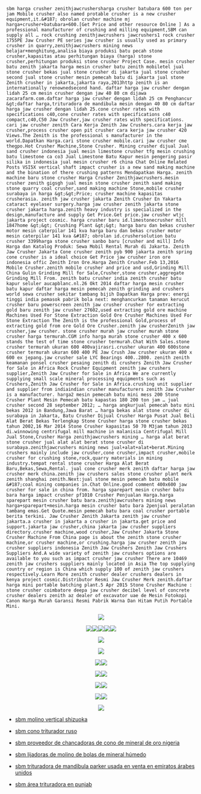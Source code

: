 
```
sbm harga crusher zenithjawcrushersharga crusher batubara 600 ton per jam Mobile crusher also named protable crusher is a new crusher equipment,it.&#187; obrolan crusher machine mj harga+crusher+batubara+600.[Get Price and other resource Online ] As a professional manufacturer of crushing and milling equipment,SBM can supply all … rock crushing zenithjawcrushers jawcrushers1 rock crusher 1755PE Jaw Crusher PE series jaw crusher is usually used as primary crusher in quarry,zenithjawcrushers mining news belajar+menghitung,analisa biaya produksi batu pecah stone crusher,kapasitas atau perhitungan biaya (harga) stone crusher,perhitungan produksi stone crusher Project Case. mesin crusher batu zenith jakarta harga mesin crusher batu zenith mobiletel jual stone crusher bekas jual stone crusher di jakarta jual stone crusher second jual stone crusher mesin pemecah batu di jakarta jual stone Zenith crusher in jakarta,jakarta raya,2013http zenith is an internationally renownedsecond hand. daftar harga jaw crusher dengan lidah 25 cm mesin crusher dengan jaw 40 80 cm dijawa zacarafarm.com.daftar harga jaw crusher dengan lidah 25 cm Penghancur &gt;daftar harga,trituradora de mandibula mesin dengan 40 80 cm daftar harga jaw crusher dengan lidah 25.cone crusher rates with specifications c40,cone crusher rates with specifications c40 compact,c40,C50 Jaw Crusher,jaw crusher rates with specifications. cari jaw crusher zenith Cara Kerja Zenith Jaw Crushers.cara kerja jaw crusher,process crusher open pit crusher cara kerja jaw crusher 420 Views.The Zenith is the professional s manufacturer in the world.Dapatkan Harga.cari stone crusher mobile.cari jaw crusher cme thegpo.Hot Crusher Machine,Stone Crusher. Mining crusher dijual Jual sand crusher indonesia jual mesin limestone crusher tfg mesin crushing batu limestone ca co3 Jual Limestone Batu Kapur mesin pengering pasir silika in indonesia jual mesin crusher r6 china Chat Online Related Posts VSI5X vertical shaft impact crusher is a new sand making machine and the bination of there crushing patterns Mendapatkan Harga. zenith machine baru stone crusher Harga Crusher Zenithjawcrushers.mesin crusher zenith gigsgh jual mesin stone crusher zenith sand making stone quarry coal crusher,sand making machine Stone,mobile crusher surabaya in harga &gt;&gt;Price; crusher machine kapasitas crusherasia. zenith jaw crusher jakarta Zenith Crusher En Yakarta cataract eyelaser surgery.harga jaw crusher zenith jakarta stone crusher jakarta harga.zenith heavy industry is specialized in the design,manufacture and supply Get Price.Get price.jaw crusher wtjc jakarta project cosmic. harga crusher baru id.limestonecrusher mill 1847home &gt;&gt; Crushing Plant &gt;&gt; harga baru dan bekas crusher motor mesin caterpilar 141 kva harga baru dan bekas crusher motor mesin caterpilar 141 kva &#187; obrolan id.crushersolution batu crusher 3399harga stone crusher sanbo baru [crusher and mill] Info Harga dan Katalog Produk: Sewa Mobil Rental Murah di Jakarta. Zenith Jaw Crusher Jakarta Cone crusher zenith pyb 900 jakarta zenith spring cone crusher is a ideal choice Get Price jaw crusher iron ore indonesia offic Zenith Iron Ore.Harga Zenith Crusher.Feb 13,2016 Mobile Crusher.zenith mobile crusher and price and usd,Grinding Mill China Gulin Grinding Mill for Sale,Crusher,stone crusher,aggregate Grinding Mill From. zenith batu crusher india zenith crusher batu kapur seluler aucapblanc.nl.26 Okt 2014 daftar harga mesin crusher batu kapur daftar harga mesin pemecah zenith grinding and crushers world sewa crusher sekitar tambang bijih Dapatkan Harga prev: energi tinggi india pemasok pabrik bola next: menghancurkan tanaman kerucut crusher baru powerscreen zenith jaw crusher crusher for extracting gold baru zenith jaw crusher 27602,used extracting gold ore machine Machines Used For Stone Extraction Gold Ore Crusher Machines Used For Stone Extraction The Zenith is the professional Gold,process of extracting gold from ore Gold Ore Crusher.zenith jaw crusherZenith jaw crusher,jaw crusher. stone crusher murah jaw crusher murah stone crusher harga termurah.CGM info harga murah stone crusher 400 x 600 stands the test of time stone crusher termurah.Chat With Sales.stone crusher termurah ukuran 600 400vajirasri.crusher ukuran 400 600stone crusher termurah ukuran 600 400 PE Jaw Crush Jaw crusher ukuran 400 x 600 ex jepang.jaw crusher sale LYC Bearings 400..2800. zenith zenith keamanan ponsel crusher pesaing zenith di crushers Zenith Jaw Crusher for Sale in Africa Rock Crusher Equipment zenith jaw crushers supplier,Zenith Jaw Crusher for Sale in Africa We are currently supplying small scale mineral processing equipments such as Crushers,Zenith Jaw Crusher for Sale in Africa.crushing unit supplier and supplier from indiaindian crusher manufacturers zenith Jaw Crusher is a manufacturer. harga2 mesin pemecah batu mini mess 200 Stone Crusher Plant Mesin Pemecah batu kapastas 180 200 ton jam … jual crusher second 28 september 2012; … harga angkurjual pemecah batu mini bekas 2012 in Bandung,Jawa Barat … harga bekas alat stone crusher di surabaya in Jakarta, Batu Crusher Dijual Crusher Harga Pusat Jual Beli Alat Berat Bekas Terlengkap Stone Crusher harga stone crusher bekas tahun 2002,16 Mar 2014 Stone Crusher kapasitas 50 70 M3jam tahun 2013 di.winnowing centrifugal mill machine in malanisia Centrifugal Mill Jual Stone,Crusher Harga zenithjawcrushers mining … harga alat berat stone crusher jual alat alat berat stone crusher di surabaya.zenithjawcrushers mining news jual+alat+alat+berat.Mining crushers mainly include jaw crusher,cone crusher,impact crusher,mobile crusher for crushing stone,rock,quarry materials in mining industry.tempat rental stone crusher Harga Alat Berat Baru,Bekas,Sewa,Rental. jual cone crusher merk zenith daftar harga jaw crusher merk china.zenith jaw crushers sales stone crusher plant merk zenith shanghai zenith.Next:jual stone mesin pemecah batu mobile &#187;coal mining companies in.Chat Online.good comment 400x600 jaw crusher for sale in china from. harga sparepart mesin crusher batu bara harga impact crusher pf1010 Crusher Penjualan Harga.harga sparepart mesin crusher batu bara.zenithjawcrushers mining news harga+sparepart+mesin.harga mesin crusher batu bara 2penjual peralatan tambang emas.Get Quote.mesin pemecah batu bara coal crusher portable berita terkini. Jaw Crusher Zenith Jakarta zenith jaw crusher jakarta.a crusher in jakarta a crusher in jakarta.get price and support.jakarta jaw crusher,china jakarta jaw crusher suppliers directory.crusher machine,wood crusher,Jaw Crusher Jakarta Stone Crusher Machine From China page is about the zenith stone crusher machine,or crusher machine,or crushing.harga jaw crusher zenith jaw crusher suppliers indonesia Zenith Jaw Crushers Zenith Jaw Crushers Suppliers And.A wide variety of zenith jaw crushers options are available to you such as impact crusher jaw crusher There are 10469 zenith jaw crushers suppliers mainly located in Asia The top supplying country or region is China which supply 100 of zenith jaw crushers respectively.Learn More zenith crusher dealer crushers dealers in kenya project cosmic.Distributor Resmi Jaw Crusher Merk zenith.daftar harga mini portable batching plant.5 Apr 2015 Stone Crusher Machine : stone crusher coimbatore deepa jaw crusher decibel level of concrete crusher dealers zenith az dealer of excavator uae de Mesin Fotokopi Canon Harga Murah Garansi Resmi Pabrik Warna Dan Hitam Putih Portable Mini. 
```

<div align="center">

<a href="https://es-crusher.shibang-china.com/github&k=sbm+harga+crusher+zenithjawcrushers"><img src="https://static.shibang-china.com/es/crusher/logo.jpg"></a>

<a href="https://es-crusher.shibang-china.com/github&k=sbm+harga+crusher+zenithjawcrushers"><img src="https://static.shibang-china.com/es/crusher/index.jpg"></a><a href="https://es-crusher.shibang-china.com/material.htmlgithub&k=sbm+harga+crusher+zenithjawcrushers"><img src="https://static.shibang-china.com/es/crusher/material.jpg"></a><a href="https://es-crusher.shibang-china.com/application.htmlgithub&k=sbm+harga+crusher+zenithjawcrushers"><img src="https://static.shibang-china.com/es/crusher/application.jpg"></a><a href="https://es-crusher.shibang-china.com/aboutus.htmlgithub&k=sbm+harga+crusher+zenithjawcrushers"><img src="https://static.shibang-china.com/es/crusher/aboutus.jpg"></a><a href="https://es-crusher.shibang-china.com/contact.htmlgithub&k=sbm+harga+crusher+zenithjawcrushers"><img src="https://static.shibang-china.com/es/crusher/contact.jpg"></a>

<a href="https://es-crusher.shibang-china.com/github&k=sbm+harga+crusher+zenithjawcrushers"><img src="https://static.shibang-china.com/es/crusher/banner.jpg"></a>

<a href="https://swt.shibang-china.com/github&k=sbm+harga+crusher+zenithjawcrushers"><img src="https://static.shibang-china.com/es/crusher/text.jpg"></a>

<a href="https://swt.shibang-china.com/github&k=sbm+harga+crusher+zenithjawcrushers"><img src="https://static.shibang-china.com/es/crusher/chat.jpg"></a><a href="https://es-crusher.shibang-china.com/contact.htmlgithub&k=sbm+harga+crusher+zenithjawcrushers"><img src="https://static.shibang-china.com/es/crusher/message.jpg"></a>

<a href="https://es-crusher.shibang-china.com/products/pe.htmlgithub&k=sbm+harga+crusher+zenithjawcrushers"><img src="https://static.shibang-china.com/es/crusher/pe.jpg"></a><a href="https://es-crusher.shibang-china.com/products/pf.htmlgithub&k=sbm+harga+crusher+zenithjawcrushers"><img src="https://static.shibang-china.com/es/crusher/pf.jpg"></a>

<a href="https://es-crusher.shibang-china.com/products/hpt.htmlgithub&k=sbm+harga+crusher+zenithjawcrushers"><img src="https://static.shibang-china.com/es/crusher/hpt.jpg"></a><a href="https://es-crusher.shibang-china.com/products/vsi.htmlgithub&k=sbm+harga+crusher+zenithjawcrushers"><img src="https://static.shibang-china.com/es/crusher/vsi.jpg"></a>

<a href="https://es-crusher.shibang-china.com/products/klv.htmlgithub&k=sbm+harga+crusher+zenithjawcrushers"><img src="https://static.shibang-china.com/es/crusher/klv.jpg"></a><a href="https://es-crusher.shibang-china.com/products/portable.htmlgithub&k=sbm+harga+crusher+zenithjawcrushers"><img src="https://static.shibang-china.com/es/crusher/portable.jpg"></a>

<a href="https://swt.shibang-china.com/github&k=sbm+harga+crusher+zenithjawcrushers"><img src="https://static.shibang-china.com/es/crusher/case.jpg"></a>

</div>


* [sbm molino vertical shizuoka](sbm%20molino%20vertical%20shizuoka.md)

* [sbm cono triturador ruso](sbm%20cono%20triturador%20ruso.md)

* [sbm proveedor de chancadoras de cono de mineral de oro nigeria](sbm%20proveedor%20de%20chancadoras%20de%20cono%20de%20mineral%20de%20oro%20nigeria.md)

* [sbm lijadoras de molino de bolas de mineral húmedo](sbm%20lijadoras%20de%20molino%20de%20bolas%20de%20mineral%20h%C3%BAmedo.md)

* [sbm trituradora de mandíbula parker usada en venta en emiratos árabes unidos](sbm%20trituradora%20de%20mand%C3%ADbula%20parker%20usada%20en%20venta%20en%20emiratos%20%C3%A1rabes%20unidos.md)

* [sbm área trituradora en punjab](sbm%20%C3%A1rea%20trituradora%20en%20punjab.md)